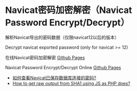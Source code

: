 # Navicat密码加密解密（Navicat Password Encrypt/Decrypt）

解析Navicat导出的密码数据（仅限navicat12以后的版本）

Decrypt navicat exported password (only for navicat >= 12)

在线Navicat密码加密解密 [Github Pages](https://maoxuner.github.io/navicat-password)

Navicat Password Encrypt/Decrypt Online [Github Pages](https://maoxuner.github.io/navicat-password)

- [如何查看Navicat已保存数据库连接的密码?](https://blog.csdn.net/m0_63823719/article/details/131475110)
- [How to get raw output from SHA1 using JS as PHP does?](https://stackoverflow.com/questions/65833701/how-to-get-raw-output-from-sha1-using-js-as-php-does)
